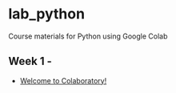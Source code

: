 # lab_python
Course materials for Python using Google Colab


## Week 1 - 
* [Welcome to Colaboratory!](https://colab.research.google.com/notebooks/welcome.ipynb)



